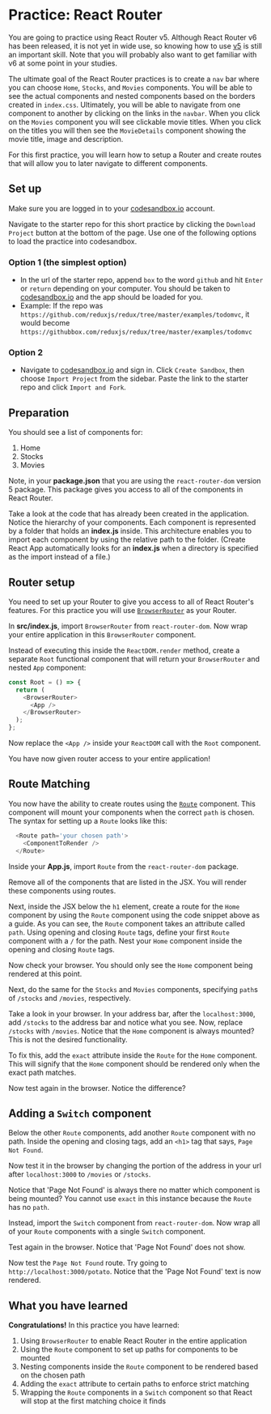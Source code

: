 # Practice: React Router

You are going to practice using React Router v5. Although React Router v6 has
been released, it is not yet in wide use, so knowing how to use [v5][router-v5]
is still an important skill. Note that you will probably also want to get
familiar with v6 at some point in your studies.

The ultimate goal of the React Router practices is to create a `nav` bar
where you can choose `Home`, `Stocks`, and `Movies` components. You will be able
to see the actual components and nested components based on the borders created
in `index.css`. Ultimately, you will be able to navigate from one component to
another by clicking on the links in the `navbar`. When you click on the `Movies`
component you will see clickable movie titles. When you click on the titles you
will then see the `MovieDetails` component showing the movie title, image and
description.

For this first practice, you will learn how to setup a Router and create routes
that will allow you to later navigate to different components.

## Set up

Make sure you are logged in to your [codesandbox.io] account.

Navigate to the starter repo for this short practice by clicking the `Download
Project` button at the bottom of the page. Use one of the following options to
load the practice into codesandbox.

### Option 1 (the simplest option)

- In the url of the starter repo, append `box` to the word `github` and hit
  `Enter` or `return` depending on your computer. You should be taken to
  [codesandbox.io] and the app should be loaded for you.
- Example: If the repo was
  `https://github.com/reduxjs/redux/tree/master/examples/todomvc`, it would
  become `https://githubbox.com/reduxjs/redux/tree/master/examples/todomvc`

### Option 2

- Navigate to [codesandbox.io] and sign in. Click `Create Sandbox`, then choose
 `Import Project` from the sidebar. Paste the link to the starter repo and
 click `Import and Fork`.

## Preparation

You should see a list of components for:

1. Home
2. Stocks
3. Movies

Note, in your __package.json__ that you are using the `react-router-dom` version
5 package. This package gives you access to all of the components in React
Router.

Take a look at the code that has already been created in the application. Notice
the hierarchy of your components. Each component is represented by a folder that
holds an __index.js__ inside. This architecture enables you to import each
component by using the relative path to the folder. (Create React App
automatically looks for an __index.js__ when a directory is specified as the
import instead of a file.)

## Router setup

You need to set up your Router to give you access to all of React Router's
features. For this practice you will use
[`BrowserRouter`][router-v5-browserouter] as your Router.

In __src/index.js__, import `BrowserRouter` from `react-router-dom`. Now wrap
your entire application in this `BrowserRouter` component.

Instead of executing this inside the `ReactDOM.render` method, create a separate
`Root` functional component that will return your `BrowserRouter` and nested
`App` component:

```js
const Root = () => {
  return (
    <BrowserRouter>
      <App />
    </BrowserRouter>
  );
};
```

Now replace the `<App />` inside your `ReactDOM` call with the `Root` component.

You have now given router access to your entire application!

## Route Matching

You now have the ability to create routes using the [`Route`][router-v5-route]
component. This component will mount your components when the correct `path` is
chosen. The syntax for setting up a `Route` looks like this:

```js
  <Route path='your chosen path'>
    <ComponentToRender />
  </Route>
```

Inside your __App.js__, import `Route` from the `react-router-dom` package.

Remove all of the components that are listed in the JSX. You will render these
components using routes.

Next, inside the JSX below the `h1` element, create a route for the `Home`
component by using the `Route` component using the code snippet above as a
guide. As you can see, the `Route` component takes an attribute called `path`.
Using opening and closing `Route` tags, define your first `Route` component with
a `/` for the path. Nest your `Home` component inside the opening and closing
`Route` tags.

Now check your browser. You should only see the `Home` component being rendered
at this point.

Next, do the same for the `Stocks` and `Movies` components, specifying `path`s
of `/stocks` and `/movies`, respectively.

Take a look in your browser. In your address bar, after the `localhost:3000`,
add `/stocks` to the address bar and notice what you see. Now, replace `/stocks`
with `/movies`. Notice that the `Home` component is always mounted? This is not
the desired functionality.

To fix this, add the `exact` attribute inside the `Route` for the `Home`
component. This will signify that the `Home` component should be rendered only
when the exact path matches.

Now test again in the browser. Notice the difference?

## Adding a `Switch` component

Below the other `Route` components, add another `Route` component with no path.
Inside the opening and closing tags, add an `<h1>` tag that says,
`Page Not Found`.

Now test it in the browser by changing the portion of the address in your url
after `localhost:3000` to `/movies` or `/stocks`.

Notice that 'Page Not Found' is always there no matter which component is
being mounted? You cannot use `exact` in this instance because the `Route` has no `path`.

Instead, import the `Switch` component from `react-router-dom`. Now wrap all of
your `Route` components with a single `Switch` component.

Test again in the browser. Notice that 'Page Not Found' does not show.

Now test the `Page Not Found` route. Try going to
`http://localhost:3000/potato`. Notice that the 'Page Not Found' text is now
rendered.

## What you have learned

**Congratulations!** In this practice you have learned:

1. Using `BrowserRouter` to enable React Router in the entire application
2. Using the `Route` component to set up paths for components to be mounted
3. Nesting components inside the `Route` component to be rendered based
   on the chosen path
4. Adding the `exact` attribute to certain paths to enforce strict matching
5. Wrapping the `Route` components in a `Switch` component so that React will
   stop at the first matching choice it finds

[codesandbox.io]: https://codesandbox.io
[router-v5]: https://v5.reactrouter.com/web/guides/quick-start
[router-v5-browserouter]: https://v5.reactrouter.com/web/api/BrowserRouter
[router-v5-route]: https://v5.reactrouter.com/web/api/Route